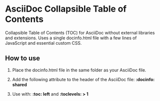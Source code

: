 # AsciiDoc Collapsible Table of Contents

Collapsible Table of Contents (TOC) for AsciiDoc without external libraries and extensions. Uses a single docinfo.html file with a few lines of JavaScript and essential custom CSS.

## How to use

1. Place the docinfo.html file in the same folder as your AsciiDoc file.

2. Add the following attribute to the header of the AsciiDoc file: **:docinfo: shared**

3. Use with: **:toc: left** and **:toclevels: > 1**

